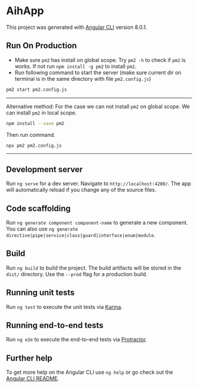 # AihApp

This project was generated with [Angular CLI](https://github.com/angular/angular-cli) version 8.0.1.

## Run On Production
- Make sure `pm2` has install on global scope. Try `pm2 -h` to check if `pm2` is works. If not run `npm install -g pm2` to install `pm2`.
- Run following command to start the server (make sure current dir on terminal is in the same directory with file `pm2.config.js`)
```sh
pm2 start pm2.config.js
```
---
Alternative method: For the case we can not install `pm2` on global scope. We can install `pm2` in local scope.
```sh
npm install --save pm2
```
Then run command.
```sh
npx pm2 pm2.config.js
```
---

## Development server

Run `ng serve` for a dev server. Navigate to `http://localhost:4200/`. The app will automatically reload if you change any of the source files.

## Code scaffolding

Run `ng generate component component-name` to generate a new component. You can also use `ng generate directive|pipe|service|class|guard|interface|enum|module`.

## Build

Run `ng build` to build the project. The build artifacts will be stored in the `dist/` directory. Use the `--prod` flag for a production build.

## Running unit tests

Run `ng test` to execute the unit tests via [Karma](https://karma-runner.github.io).

## Running end-to-end tests

Run `ng e2e` to execute the end-to-end tests via [Protractor](http://www.protractortest.org/).

## Further help

To get more help on the Angular CLI use `ng help` or go check out the [Angular CLI README](https://github.com/angular/angular-cli/blob/master/README.md).
